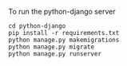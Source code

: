 To run the python-django server
```
cd python-django
pip install -r requirements.txt
python manage.py makemigrations
python manage.py migrate
python manage.py runserver
```